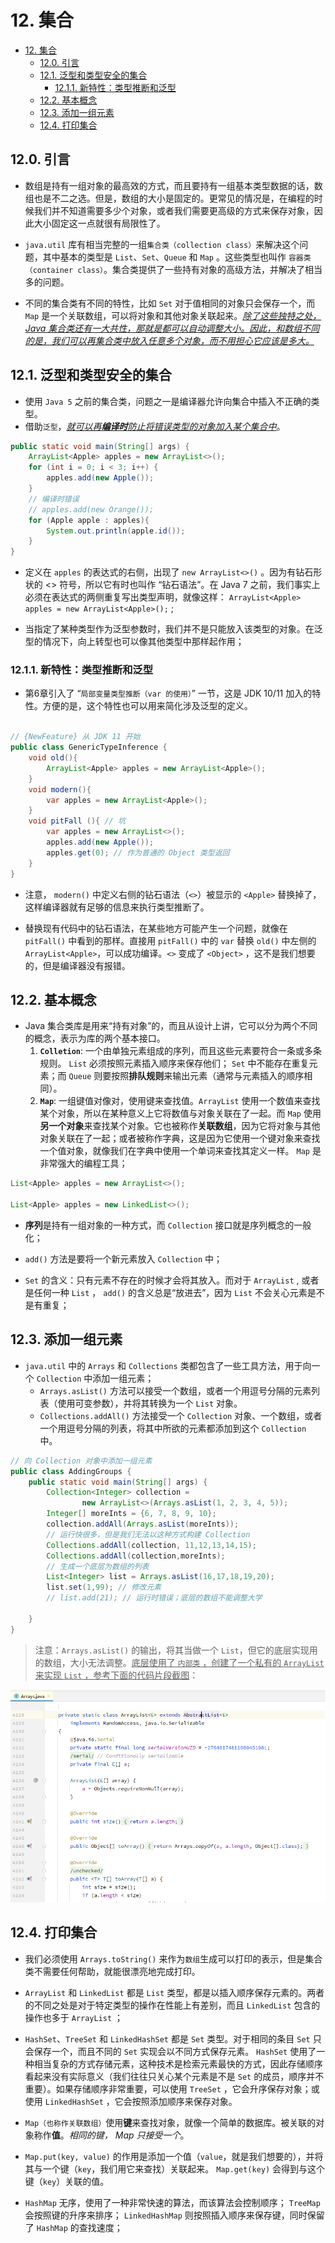 # 12. 集合

- [12. 集合](#12-集合)
  - [12.0. 引言](#120-引言)
  - [12.1. 泛型和类型安全的集合](#121-泛型和类型安全的集合)
    - [12.1.1. 新特性：类型推断和泛型](#1211-新特性类型推断和泛型)
  - [12.2. 基本概念](#122-基本概念)
  - [12.3. 添加一组元素](#123-添加一组元素)
  - [12.4. 打印集合](#124-打印集合)

## 12.0. 引言

- 数组是持有一组对象的最高效的方式，而且要持有一组基本类型数据的话，数组也是不二之选。但是，数组的大小是固定的。更常见的情况是，在编程的时候我们并不知道需要多少个对象，或者我们需要更高级的方式来保存对象，因此大小固定这一点就很有局限性了。

- `java.util` 库有相当完整的一组`集合类（collection class）`来解决这个问题，其中基本的类型是 `List`、`Set`、`Queue` 和 `Map` 。这些类型也叫作 `容器类（container class）`。集合类提供了一些持有对象的高级方法，并解决了相当多的问题。

- 不同的集合类有不同的特性，比如 `Set` 对于值相同的对象只会保存一个，而 `Map` 是一个关联数组，可以将对象和其他对象关联起来。*<u>除了这些独特之处，Java 集合类还有一大共性，那就是都可以自动调整大小。因此，和数组不同的是，我们可以再集合类中放入任意多个对象，而不用担心它应该是多大。</u>*

## 12.1. 泛型和类型安全的集合

- 使用 `Java 5` 之前的集合类，问题之一是编译器允许向集合中插入不正确的类型。
- 借助`泛型`，*<u>就可以再**编译时**防止将错误类型的对象加入某个集合中</u>*。

``` java
public static void main(String[] args) {
    ArrayList<Apple> apples = new ArrayList<>();
    for (int i = 0; i < 3; i++) {
        apples.add(new Apple());
    }
    // 编译时错误
    // apples.add(new Orange());
    for (Apple apple : apples){
        System.out.println(apple.id());
    }
}
```

- 定义在 `apples` 的表达式的右侧，出现了 `new ArrayList<>()` 。因为有钻石形状的 <> 符号，所以它有时也叫作 “钻石语法”。在 Java 7 之前，我们事实上必须在表达式的两侧重复写出类型声明，就像这样： `ArrayList<Apple> apples = new ArrayList<Apple>();` ;

- 当指定了某种类型作为泛型参数时，我们并不是只能放入该类型的对象。在泛型的情况下，向上转型也可以像其他类型中那样起作用；

### 12.1.1. 新特性：类型推断和泛型

- 第6章引入了 “`局部变量类型推断（var 的使用）`” 一节，这是 JDK 10/11 加入的特性。方便的是，这个特性也可以用来简化涉及泛型的定义。

``` java

// {NewFeature} 从 JDK 11 开始
public class GenericTypeInference {
    void old(){
        ArrayList<Apple> apples = new ArrayList<Apple>();
    }
    void modern(){
        var apples = new ArrayList<Apple>();
    }
    void pitFall (){ // 坑
        var apples = new ArrayList<>();
        apples.add(new Apple());
        apples.get(0); // 作为普通的 Object 类型返回
    }
}
```

- 注意， `modern()` 中定义右侧的钻石语法（`<>`）被显示的 `<Apple>` 替换掉了，这样编译器就有足够的信息来执行类型推断了。

- 替换现有代码中的钻石语法，在某些地方可能产生一个问题，就像在 `pitFall()` 中看到的那样。直接用 `pitFall()` 中的 `var` 替换 `old()` 中左侧的 `ArrayList<Apple>`，可以成功编译。`<>` 变成了 `<Object>` ，这不是我们想要的，但是编译器没有报错。

## 12.2. 基本概念

- Java 集合类库是用来“持有对象”的，而且从设计上讲，它可以分为两个不同的概念，表示为库的两个基本接口。
  1. **`Colletion`**: 一个由单独元素组成的序列，而且这些元素要符合一条或多条规则。 `List` 必须按照元素插入顺序来保存他们； `Set` 中不能存在重复元素；而 `Queue` 则要按照**排队规则**来输出元素（通常与元素插入的顺序相同）。
  2. **`Map`**: 一组键值对像对，使用键来查找值。`ArrayList` 使用一个数值来查找某个对象，所以在某种意义上它将数值与对象关联在了一起。而 `Map` 使用**另一个对象**来查找某个对象。它也被称作**关联数组**，因为它将对象与其他对象关联在了一起；或者被称作字典，这是因为它使用一个键对象来查找一个值对象，就像我们在字典中使用一个单词来查找其定义一样。 `Map` 是非常强大的编程工具；

``` java
List<Apple> apples = new ArrayList<>();

List<Apple> apples = new LinkedList<>();
```

- **序列**是持有一组对象的一种方式，而 `Collection` 接口就是序列概念的一般化；

- `add()` 方法是要将一个新元素放入 `Collection` 中；

- `Set` 的含义：只有元素不存在的时候才会将其放入。而对于 `ArrayList` , 或者是任何一种 `List` ， `add()` 的含义总是“放进去”，因为 `List` 不会关心元素是不是有重复；

## 12.3. 添加一组元素

- `java.util` 中的 `Arrays` 和 `Collections` 类都包含了一些工具方法，用于向一个 `Collection` 中添加一组元素；
  - `Arrays.asList()` 方法可以接受一个数组，或者一个用逗号分隔的元素列表（使用可变参数），并将其转换为一个 `List` 对象。
  - `Collections.addAll()` 方法接受一个 `Collection` 对象、一个数组，或者一个用逗号分隔的列表，将其中所欲的元素都添加到这个 `Collection` 中。

``` java
// 向 Collection 对象中添加一组元素
public class AddingGroups {
    public static void main(String[] args) {
        Collection<Integer> collection =
                new ArrayList<>(Arrays.asList(1, 2, 3, 4, 5));
        Integer[] moreInts = {6, 7, 8, 9, 10};
        collection.addAll(Arrays.asList(moreInts));
        // 运行快很多，但是我们无法以这种方式构建 Collection
        Collections.addAll(collection, 11,12,13,14,15);
        Collections.addAll(collection,moreInts);
        // 生成一个底层为数组的列表
        List<Integer> list = Arrays.asList(16,17,18,19,20);
        list.set(1,99); // 修改元素
        // list.add(21); // 运行时错误；底层的数组不能调整大学

    }
}
```

> 注意：`Arrays.asList()` 的输出，将其当做一个 `List`，但它的底层实现用的数组，大小无法调整。<u>底层使用了 `内部类` ，创建了一个私有的 `ArrayList`来实现 `List` ，参考下面的代码片段截图</u>：

![12-Code-1](./imgs/12-Code-1.png)

## 12.4. 打印集合

- 我们必须使用 `Arrays.toString()` 来作为`数组`生成可以打印的表示，但是集合类不需要任何帮助，就能很漂亮地完成打印。

- `ArrayList` 和 `LinkedList` 都是 `List` 类型，都是以插入顺序保存元素的。两者的不同之处是对于特定类型的操作在性能上有差别，而且 `LinkedList` 包含的操作也多于 `ArrayList` ；

- `HashSet`、`TreeSet` 和 `LinkedHashSet` 都是 `Set` 类型。对于相同的条目 `Set` 只会保存一个，而且不同的 `Set` 实现会以不同方式保存元素。 `HashSet` 使用了一种相当复杂的方式存储元素，这种技术是检索元素最快的方式，因此存储顺序看起来没有实际意义（我们往往只关心某个元素是不是 `Set` 的成员，顺序并不重要）。如果存储顺序非常重要，可以使用 `TreeSet` ，它会升序保存对象；或使用 `LinkedHashSet` ，它会按照添加顺序来保存对象。

- `Map（也称作关联数组）`使用**键**来查找对象，就像一个简单的数据库。被关联的对象称作**值**。*相同的键， Map 只接受一个*。

- `Map.put(key, value)` 的作用是添加一个值（`value`，就是我们想要的），并将其与一个键（`key`，我们用它来查找）关联起来。 `Map.get(key)` 会得到与这个键（`key`）关联的值。

- `HashMap` 无序，使用了一种非常快速的算法，而该算法会控制顺序； `TreeMap` 会按照键的升序来排序； `LinkedHashMap` 则按照插入顺序来保存键，同时保留了 `HashMap` 的查找速度；
